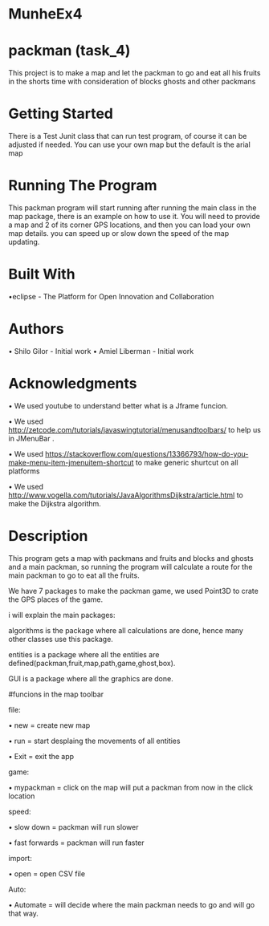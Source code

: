 # MunheEx4

# packman   (task_4)
This project is to make a map and let the packman to go and eat all his fruits in the shorts time 
with consideration of blocks ghosts and other packmans


# Getting Started

There is a Test Junit class that can run test program, of course it can be adjusted if needed.
You can use your own map but the default is the arial map

# Running The Program

This packman program will start running after running the main class in the map package, there is an example on how to use it.
You will need to provide a map and 2 of its corner GPS locations, and then you can load your own map details. you can speed up or slow down the speed of the map updating.


# Built With

•eclipse - The Platform for Open Innovation and Collaboration

# Authors

•	Shilo Gilor - Initial work 
•	Amiel Liberman - Initial work 

# Acknowledgments

•	We used youtube to understand better what is a Jframe funcion.

• We used http://zetcode.com/tutorials/javaswingtutorial/menusandtoolbars/ to help us in JMenuBar .

• We used		https://stackoverflow.com/questions/13366793/how-do-you-make-menu-item-jmenuitem-shortcut to make   generic shurtcut on all platforms

• We used http://www.vogella.com/tutorials/JavaAlgorithmsDijkstra/article.html to make the Dijkstra algorithm.

# Description 
This program gets a map with packmans and fruits and blocks and ghosts and a main packman, so running the program will calculate a route for the main packman to go to eat all the fruits.

We have 7 packages to make the packman game, we used Point3D to crate the GPS places of the game.

i will explain the main packages:

algorithms is the package where all calculations are done, hence many other classes use this package.

entities is a package where all the entities are defined(packman,fruit,map,path,game,ghost,box).

GUI is a package where all the graphics are done.

#funcions in the map toolbar

file:

• new = create new map

• run = start desplaing the movements of all entities

• Exit = exit the app 

game:

• mypackman = click on the map will put a packman from now in the click location

speed:

• slow down = packman will run slower 

• fast forwards = packman will run faster 

import:

• open = open CSV file

Auto:

• Automate = will decide where the main packman needs to go and will go that way.
